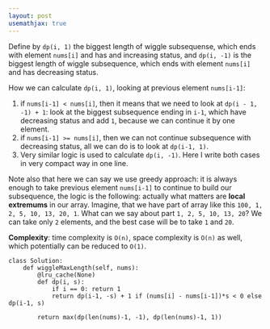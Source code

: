 ```yaml
---
layout: post
usemathjax: true
---
```


Define by `dp(i, 1)` the biggest length of wiggle subsequense, which ends with element `nums[i]` and has and increasing status, and `dp(i, -1)` is the biggest length of wiggle subsequence, which ends with element `nums[i]` and has decreasing status.

How we can calculate `dp(i, 1)`, looking at previous element `nums[i-1]`:
1. if `nums[i-1] < nums[i]`, then it means that we need to look at `dp(i - 1, -1) + 1`: look at the biggest subsequence ending in `i-1`, which have decreasing status and add `1`, because we can continue it by one element.
2. if `nums[i-1] >= nums[i]`, then we can not continue subsequence with decreasing status, all we can do is to look at `dp(i-1, 1)`.
3. Very similar logic is used to calculate `dp(i, -1)`. Here I write both cases in very compact way in one line. 

Note also that here we can say we use greedy approach: it is always enough to take previous element `nums[i-1]` to continue to build our subsequence, the logic is the following: actually what matters are **local extremums** in our array. Imagine, that we have part of array like this `100, 1, 2, 5, 10, 13, 20, 1`. What can we say about part `1, 2, 5, 10, 13, 20`? We can take only `2` elements, and the best case will be to take `1` and `20`.

**Complexity**: time complexity is `O(n)`, space complexity is `O(n)` as well, which potentially can be reduced to `O(1)`.

```
class Solution:
    def wiggleMaxLength(self, nums):
        @lru_cache(None)
        def dp(i, s):
            if i == 0: return 1
            return dp(i-1, -s) + 1 if (nums[i] - nums[i-1])*s < 0 else dp(i-1, s)
            
        return max(dp(len(nums)-1, -1), dp(len(nums)-1, 1))
```